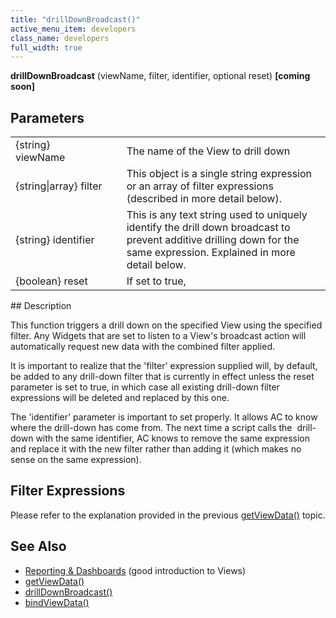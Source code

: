 ```yaml
---
title: "drillDownBroadcast()"
active_menu_item: developers
class_name: developers
full_width: true
---
```



**drillDownBroadcast** (viewName, filter, identifier, optional reset) **[coming soon]**

## Parameters

<table>
<tr>
<td width="202">
{string} viewName

</td>
<td width="17">
</td>
<td width="661">
The name of the View to drill down

</td>
</tr>
<tr>
<td width="202">
{string|array} filter

</td>
<td width="17">
</td>
<td width="661">
This object is a single string expression or an array of filter expressions (described in more detail below).

</td>
</tr>
<tr>
<td width="202">
{string} identifier

</td>
<td width="17">
</td>
<td width="661">
This is any text string used to uniquely identify the drill down broadcast to prevent additive drilling down for the same expression. Explained in more detail below.

</td>
</tr>
<tr>
<td width="202">
{boolean} reset

</td>
<td width="17">
</td>
<td width="661">
If set to true,

</td>
</tr>
</table>
## Description

This function triggers a drill down on the specified View using the specified filter. Any Widgets that are set to listen to a View's broadcast action will automatically request new data with the combined filter applied.

It is important to realize that the 'filter' expression supplied will, by default, be added to any drill-down filter that is currently in effect unless the reset parameter is set to true, in which case all existing drill-down filter expressions will be deleted and replaced by this one.

The 'identifier' parameter is important to set properly. It allows AC to know where the drill-down has come from. The next time a script calls the  drill-down with the same identifier, AC knows to remove the same expression and replace it with the new filter rather than adding it (which makes no sense on the same expression).

## Filter Expressions

Please refer to the explanation provided in the previous [getViewData()](/developers/user-guide/scripting-apis/client-api/data-view-functions/getviewdata) topic.

## See Also

 - [Reporting & Dashboards](/developers/user-guide/product-guide/advanced-features/data-integration-reporting-dashboards/) (good introduction to Views)
 - [getViewData()](/developers/user-guide/scripting-apis/client-api/data-view-functions/getviewdata)
 - [drillDownBroadcast()](/developers/user-guide/scripting-apis/client-api/data-view-functions/drilldownbroadcast)
 - [bindViewData()](/developers/user-guide/scripting-apis/client-api/data-view-functions/setviewcallback)

